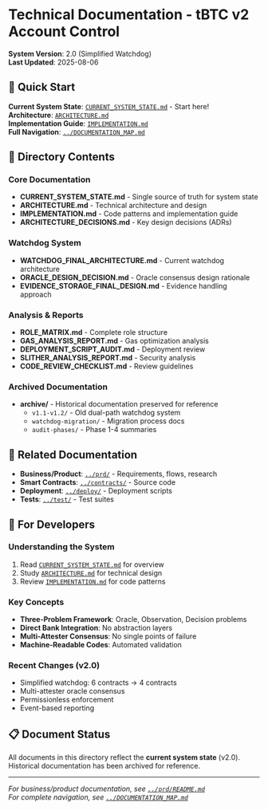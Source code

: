 # Technical Documentation - tBTC v2 Account Control

**System Version**: 2.0 (Simplified Watchdog)  
**Last Updated**: 2025-08-06

## 📍 Quick Start

**Current System State**: [`CURRENT_SYSTEM_STATE.md`](CURRENT_SYSTEM_STATE.md) - Start here!  
**Architecture**: [`ARCHITECTURE.md`](ARCHITECTURE.md)  
**Implementation Guide**: [`IMPLEMENTATION.md`](IMPLEMENTATION.md)  
**Full Navigation**: [`../DOCUMENTATION_MAP.md`](../DOCUMENTATION_MAP.md)

## 📁 Directory Contents

### Core Documentation
- **CURRENT_SYSTEM_STATE.md** - Single source of truth for system state
- **ARCHITECTURE.md** - Technical architecture and design
- **IMPLEMENTATION.md** - Code patterns and implementation guide
- **ARCHITECTURE_DECISIONS.md** - Key design decisions (ADRs)

### Watchdog System
- **WATCHDOG_FINAL_ARCHITECTURE.md** - Current watchdog architecture
- **ORACLE_DESIGN_DECISION.md** - Oracle consensus design rationale
- **EVIDENCE_STORAGE_FINAL_DESIGN.md** - Evidence handling approach

### Analysis & Reports
- **ROLE_MATRIX.md** - Complete role structure
- **GAS_ANALYSIS_REPORT.md** - Gas optimization analysis
- **DEPLOYMENT_SCRIPT_AUDIT.md** - Deployment review
- **SLITHER_ANALYSIS_REPORT.md** - Security analysis
- **CODE_REVIEW_CHECKLIST.md** - Review guidelines

### Archived Documentation
- **archive/** - Historical documentation preserved for reference
  - `v1.1-v1.2/` - Old dual-path watchdog system
  - `watchdog-migration/` - Migration process docs
  - `audit-phases/` - Phase 1-4 summaries

## 🔗 Related Documentation

- **Business/Product**: [`../prd/`](../prd/) - Requirements, flows, research
- **Smart Contracts**: [`../contracts/`](../contracts/) - Source code
- **Deployment**: [`../deploy/`](../deploy/) - Deployment scripts
- **Tests**: [`../test/`](../test/) - Test suites

## 🎯 For Developers

### Understanding the System
1. Read [`CURRENT_SYSTEM_STATE.md`](CURRENT_SYSTEM_STATE.md) for overview
2. Study [`ARCHITECTURE.md`](ARCHITECTURE.md) for technical design
3. Review [`IMPLEMENTATION.md`](IMPLEMENTATION.md) for code patterns

### Key Concepts
- **Three-Problem Framework**: Oracle, Observation, Decision problems
- **Direct Bank Integration**: No abstraction layers
- **Multi-Attester Consensus**: No single points of failure
- **Machine-Readable Codes**: Automated validation

### Recent Changes (v2.0)
- Simplified watchdog: 6 contracts → 4 contracts
- Multi-attester oracle consensus
- Permissionless enforcement
- Event-based reporting

## 📋 Document Status

All documents in this directory reflect the **current system state** (v2.0). Historical documentation has been archived for reference.

---

*For business/product documentation, see [`../prd/README.md`](../prd/README.md)*  
*For complete navigation, see [`../DOCUMENTATION_MAP.md`](../DOCUMENTATION_MAP.md)*